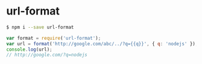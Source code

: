 url-format
==========

```bash
$ npm i --save url-format
```

```javascript
var format = require('url-format');
var url = format('http://google.com/abc/../?q={{q}}', { q: 'nodejs' });
console.log(url);
// http://google.com/?q=nodejs
```
